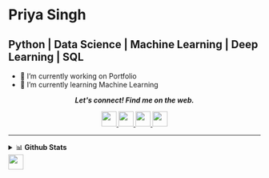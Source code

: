 # Priya Singh
## Python | Data Science | Machine Learning | Deep Learning | SQL

- 🔭 I’m currently working on  Portfolio
- 🌱 I’m currently learning Machine Learning
<!--- 👯 I’m looking to collaborate on ...
- 🤔 I’m looking for help with ...
- 💬 Ask me about ...
- 📫 How to reach me: ...
- 😄 Pronouns: ...
- ⚡ Fun fact: ...
-->
<p align="center">
  <b><i>Let's connect! Find me on the web.</i></b>
<p align="center"> 
  <a href="https://www.linkedin.com/in/priyasingh2411/"> 
    <img height="30" src="https://img.shields.io/badge/linkedin-blue.svg?&style=for-the-badge&logo=linkedin&logoColor=white" />
   </a>
  <a href="https://medium.com/@priya2411.singh">
    <img height="30" src="https://img.shields.io/badge/-Medium-000000.svg?&style=for-the-badge&logo=Medium&logoColor=white" />
  </a>
  <a href="https://www.kaggle.com/priyasingh7655">
    <img height="30"  src="https://upload.wikimedia.org/wikipedia/commons/7/7c/Kaggle_logo.png" />
  </a>
  <a href="https://priya-singh2411.hashnode.dev/">
    <img height="30" src="https://img.shields.io/badge/Hashnode-%230077B5.svg?&style=for-the-badge&logo=Hashnode&logoColor=white" />
  </a>
<br />
<hr />
</p>
<details>
  <summary>📊<b> Github Stats </b></summary>
    <p align="center"> <img src="https://github-readme-stats.vercel.app/api?username=priya-singh2411&show_icons=true&theme=gotham" alt="Priya Singh | Stats" />
</details>
 <img height="30" src="https://profile-counter.glitch.me/{priya-singh2411}/count.svg" />



